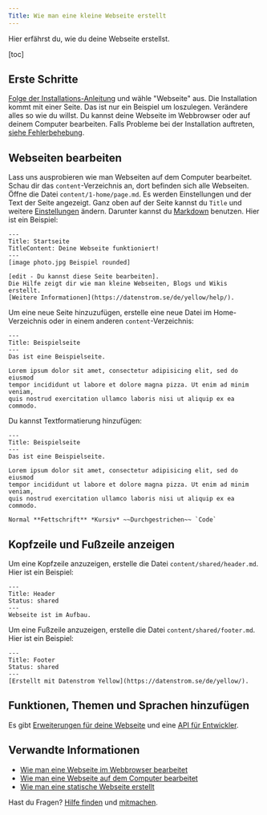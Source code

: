 ```yaml
---
Title: Wie man eine kleine Webseite erstellt
---
```

Hier erfährst du, wie du deine Webseite erstellst.

[toc]

## Erste Schritte

[Folge der Installations-Anleitung](how-to-get-started) und wähle "Webseite" aus. Die Installation kommt mit einer Seite. Das ist nur ein Beispiel um loszulegen. Verändere alles so wie du willst. Du kannst deine Webseite im Webbrowser oder auf deinem Computer bearbeiten. Falls Probleme bei der Installation auftreten, [siehe Fehlerbehebung](troubleshooting).

## Webseiten bearbeiten

Lass uns ausprobieren wie man Webseiten auf dem Computer bearbeitet. Schau dir das `content`-Verzeichnis an, dort befinden sich alle Webseiten. Öffne die Datei `content/1-home/page.md`. Es werden Einstellungen und der Text der Seite angezeigt. Ganz oben auf der Seite kannst du `Title` und weitere [Einstellungen](how-to-adjust-system#einstellungen) ändern. Darunter kannst du [Markdown](how-to-adjust-content#markdown) benutzen. Hier ist ein Beispiel:

```
---
Title: Startseite
TitleContent: Deine Webseite funktioniert!
---
[image photo.jpg Beispiel rounded]

[edit - Du kannst diese Seite bearbeiten]. 
Die Hilfe zeigt dir wie man kleine Webseiten, Blogs und Wikis erstellt. 
[Weitere Informationen](https://datenstrom.se/de/yellow/help/).
```

Um eine neue Seite hinzuzufügen, erstelle eine neue Datei im Home-Verzeichnis oder in einem anderen `content`-Verzeichnis:

```
---
Title: Beispielseite
---
Das ist eine Beispielseite.

Lorem ipsum dolor sit amet, consectetur adipisicing elit, sed do eiusmod 
tempor incididunt ut labore et dolore magna pizza. Ut enim ad minim veniam, 
quis nostrud exercitation ullamco laboris nisi ut aliquip ex ea commodo.
```

Du kannst Textformatierung hinzufügen:

```
---
Title: Beispielseite
---
Das ist eine Beispielseite.

Lorem ipsum dolor sit amet, consectetur adipisicing elit, sed do eiusmod 
tempor incididunt ut labore et dolore magna pizza. Ut enim ad minim veniam, 
quis nostrud exercitation ullamco laboris nisi ut aliquip ex ea commodo.

Normal **Fettschrift** *Kursiv* ~~Durchgestrichen~~ `Code`
```

## Kopfzeile und Fußzeile anzeigen

Um eine Kopfzeile anzuzeigen, erstelle die Datei `content/shared/header.md`. Hier ist ein Beispiel:

```
---
Title: Header
Status: shared
---
Webseite ist im Aufbau.
```

Um eine Fußzeile anzuzeigen, erstelle die Datei `content/shared/footer.md`. Hier ist ein Beispiel:

```
---
Title: Footer
Status: shared
---
[Erstellt mit Datenstrom Yellow](https://datenstrom.se/de/yellow/).
```

## Funktionen, Themen und Sprachen hinzufügen

Es gibt [Erweiterungen für deine Webseite](https://github.com/datenstrom/yellow-extensions/tree/master/README-de.md) und eine [API für Entwickler](api-for-developers).

## Verwandte Informationen

* [Wie man eine Webseite im Webbrowser bearbeitet](https://github.com/datenstrom/yellow-extensions/tree/master/source/edit/README-de.md)
* [Wie man eine Webseite auf dem Computer bearbeitet](https://github.com/datenstrom/yellow-extensions/tree/master/source/core/README-de.md)
* [Wie man eine statische Webseite erstellt](https://github.com/datenstrom/yellow-extensions/tree/master/source/command/README-de.md)

Hast du Fragen? [Hilfe finden](.) und [mitmachen](contributing-guidelines).

